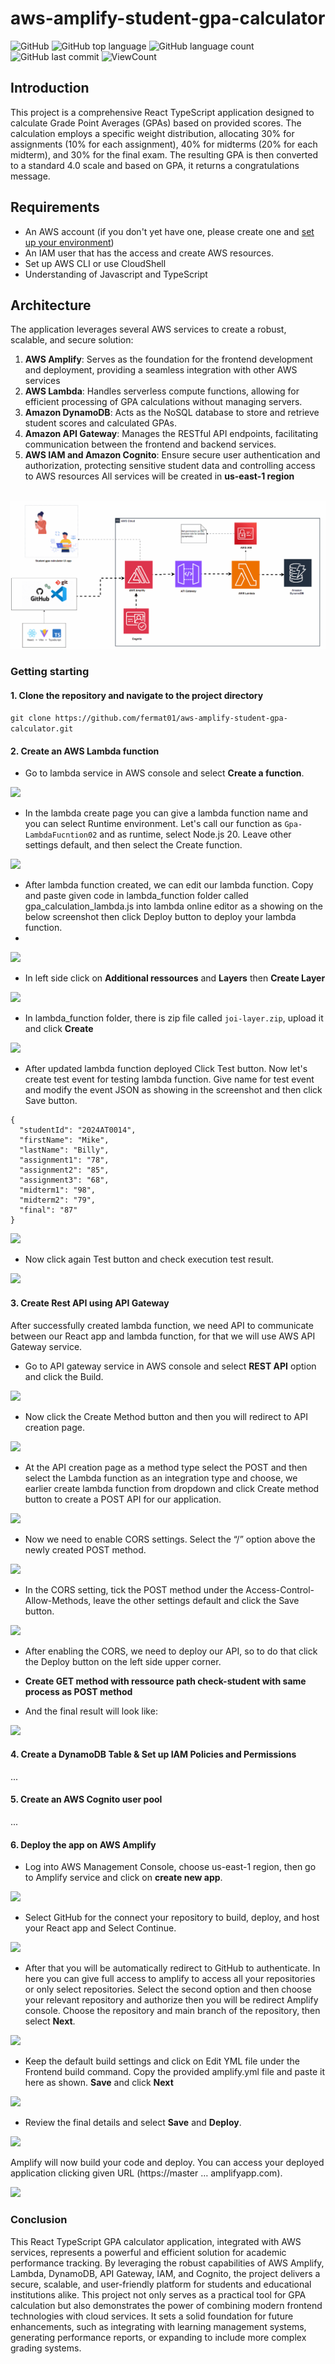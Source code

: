 # aws-amplify-student-gpa-calculator


![GitHub](https://img.shields.io/github/license/fermat01/aws-amplify-student-gpa-calculator?style=flat)
![GitHub top language](https://img.shields.io/github/languages/top/fermat01/aws-amplify-student-gpa-calculator?style=flat)
![GitHub language count](https://img.shields.io/github/languages/count/fermat01/aws-amplify-student-gpa-calculator?style=flat)
![GitHub last commit](https://img.shields.io/github/last-commit/fermat01/aws-amplify-student-gpa-calculator?style=flat)
![ViewCount](https://views.whatilearened.today/views/github/fermat01/aws-amplify-student-gpa-calculator.svg?cache=remove)
## Introduction

This project is a comprehensive React TypeScript application designed to calculate Grade Point Averages (GPAs) based on provided scores. The calculation employs a specific weight distribution, allocating 30% for assignments (10% for each assignment), 40% for midterms (20% for each midterm), and 30% for the final exam. The resulting GPA is then converted to a standard 4.0 scale and based on GPA, it returns a congratulations message.

## Requirements

- An AWS account (if you don't yet have one, please create one and [set up your environment](https://aws.amazon.com/getting-started/guides/setup-environment/))
- An IAM user that has the access and create AWS resources.
- Set up AWS CLI or use CloudShell
- Understanding of Javascript and TypeScript


## Architecture

The application leverages several AWS services to create a robust, scalable, and secure solution:

1. **AWS Amplify**: Serves as the foundation for the frontend development and deployment, providing a seamless integration with other AWS services
2. **AWS Lambda**: Handles serverless compute functions, allowing for efficient processing of GPA calculations without managing servers.
3. **Amazon DynamoDB**: Acts as the NoSQL database to store and retrieve student scores and calculated GPAs.
4. **Amazon API Gateway**: Manages the RESTful API endpoints, facilitating communication between the frontend and backend services.
5. **AWS IAM and Amazon Cognito**: Ensure secure user authentication and authorization, protecting sensitive student data and controlling access to AWS resources
All services will be created in **us-east-1 region**
<br>
 <img src="./src/assets/Amplify-gpa-architecture02.gif" width=""/>



###  Getting starting

####  1.  Clone the repository and navigate to the project directory
  
 ``` git clone https://github.com/fermat01/aws-amplify-student-gpa-calculator.git ```


 #### 2. Create an AWS Lambda function
 - Go to lambda service in AWS console and  select  **Create a function**.

 <img src="./src/public/imgs/lambda1.png" width=""/>


- In the lambda create page you can give a lambda function name and you can select Runtime environment. Let's  call our function as ```Gpa-LambdaFucntion02``` and as  runtime, select Node.js 20. Leave other settings default, and then select the Create function.

 <img src="./src/public/imgs/lambda2.png" width=""/>

- After lambda function created, we can edit our lambda function. Copy and paste given code in lambda_function folder called gpa_calculation_lambda.js into lambda online editor as a showing on the below screenshot then click Deploy button to deploy your lambda function.
- 
 <img src="./src/public/imgs/lambda3.png" width=""/>

- In left side click on  **Additional ressources** and **Layers** then **Create Layer**

 <img src="./src/public/imgs/lambda_layer.png" width=""/>

- In lambda_function folder, there is zip file called  ``` joi-layer.zip ```, upload it and click  **Create**

 <img src="./src/public/imgs/lambda_layer2.png" width=""/>

 - After updated lambda function deployed Click Test button. Now let's create test event for testing  lambda function. Give name for test event and modify the event JSON as showing in the screenshot and then click Save button.

``` 
{
  "studentId": "2024AT0014",
  "firstName": "Mike",
  "lastName": "Billy",
  "assignment1": "78",
  "assignment2": "85",
  "assignment3": "68",
  "midterm1": "98",
  "midterm2": "79",
  "final": "87"
}
```

 <img src="./src/public/imgs/lambda_event.png" width=""/>

- Now click again Test button and check execution test result.

 <img src="./src/public/imgs/lambda-test.png" width=""/>


 #### 3. Create Rest API using API Gateway

After  successfully created lambda function, we need API to communicate between our React app and lambda function, for that we will use AWS API Gateway service.

- Go to API gateway service in AWS console and select **REST API** option and click the Build.

 <img src="./src/public/imgs/api1.png" width=""/>

- Now click the Create Method button and then you will redirect to API creation page. 

 <img src="./src/public/imgs/api-createMethod.png" width=""/>

- At the API creation page as a method type select the POST and then select the Lambda function as an integration type and choose, we earlier create lambda function from dropdown and click Create method button to create a POST API for our application.

 <img src="./src/public/imgs/api-createMethod2.png" width=""/>

- Now we need to enable CORS settings. Select the “/” option above the newly created POST method.


 <img src="./src/public/imgs/api-createMethod3.png" width=""/>


- In the CORS setting, tick the POST method under the Access-Control-Allow-Methods, leave the other settings default and click the Save button.


 <img src="./src/public/imgs/api-createMethod4.png" width=""/>

- After enabling the CORS, we need to deploy our API, so to do that click the Deploy button on the left side upper corner.


- **Create GET method with ressource path check-student with same process as POST method**
  
- And the final result will look like:
  

 <img src="./src/public/imgs/final_api.png" width=""/>






 #### 4. Create a DynamoDB Table & Set up IAM Policies and Permissions

   ... 

 #### 5. Create an AWS Cognito user pool
   ...

#### 6.  Deploy the app on AWS Amplify 

- Log into AWS Management Console, choose us-east-1 region, then go to Amplify service and click on **create new app**.

 <img src="./src/public/imgs/amplify1.png" width=""/>

- Select GitHub for the connect your repository to build, deploy, and host your React app and Select Continue. 

 <img src="./src/public/imgs/amplify2.png" width=""/>

- After that you will be automatically redirect to GitHub to authenticate.
In here you can give full access to amplify to access all your repositories or only select repositories. Select the second option and then choose your relevant repository and authorize then you will be redirect Amplify console.
Choose the repository and main branch of the repository, then select **Next**.

<img src="./src/public/imgs/amplify3.png" width=""/>

- Keep the default build settings and click on Edit YML file under the Frontend build command. Copy the provided amplify.yml file and paste it here as shown. **Save** and click **Next**

<img src="./src/public/imgs/amplify4.png" width=""/>

- Review the final details and select **Save** and **Deploy**.
 
<img src="./src/public/imgs/amplify5.png" width=""/>

 Amplify will now build your code and deploy. You can access your deployed application clicking given URL (https://master … amplifyapp.com).

<img src="./src/public/imgs/student_calculate_gpa_test.gif" width=""/>

###  Conclusion

This React TypeScript GPA calculator application, integrated with AWS services, represents a powerful and efficient solution for academic performance tracking. By leveraging the robust capabilities of AWS Amplify, Lambda, DynamoDB, API Gateway, IAM, and Cognito, the project delivers a secure, scalable, and user-friendly platform for students and educational institutions alike.
This project not only serves as a practical tool for GPA calculation but also demonstrates the power of combining modern frontend technologies with cloud services. It sets a solid foundation for future enhancements, such as integrating with learning management systems, generating performance reports, or expanding to include more complex grading systems.







